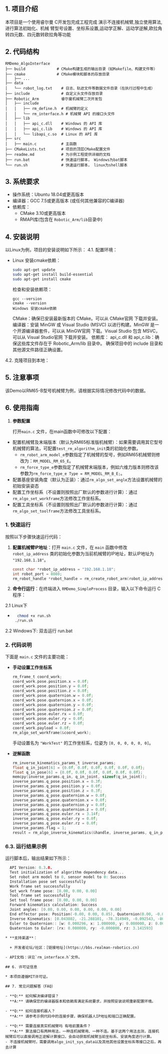 ## **1. 项目介绍**
本项目是一个使用睿尔曼 C开发包完成工程完成 演示不连接机械臂,独立使用算法,进行算法初始化、机械
臂型号设置、坐标系设置,运动学正解、运动学逆解,欧拉角转四元数、四元数转欧拉角等功能


## **2. 代码结构**
```
RMDemo_AlgoInterface
├── build              # CMake构建生成的输出目录（如Makefile、构建文件等）
├── cmake              # CMake模块和脚本的存放目录
│   ├── ...
├── data
│   └── robot_log.txt    # 日志、轨迹文件等数据文件目录（在执行过程中生成）
├── include              # 自定义头文件存放目录
├── Robotic_Arm          睿尔曼机械臂二次开发包
│   ├── include
│   │   ├── rm_define.h  # 机械臂的定义
│   │   └── rm_interface.h # 机械臂 API 的接口头文件
│   ├── lib
│   │   ├── api_c.dll    # Windows 的 API 库
│   │   ├── api_c.lib    # Windows 的 API 库
│   │   └── libapi_c.so  # Linux 的 API 库
├── src
│   ├── main.c           # 主函数
├── CMakeLists.txt       # 项目的顶层CMake配置文件
├── readme.md            # 为示例工程提供详细的文档
├── run.bat              # 快速运行脚本， Windows为bat脚本
└── run.sh               # 快速运行脚本， linux为shell脚本

```

## **3. 系统要求**

- 操作系统：Ubuntu 18.04或更高版本
- 编译器：GCC 7.5或更高版本 (或任何其他兼容的C编译器)
- 依赖库：
  - CMake 3.10或更高版本
  - RMAPI库(包含在 `Robotic_Arm/lib`目录中)


## **4. 安装说明**

以Linux为例，项目的安装说明如下所示：
4.1. 配置环境：

- Linux 安装cmake依赖：

  ```bash
  sudo apt-get update
  sudo apt-get install build-essential
  sudo apt-get install cmake
  ```

  检查和安装依赖项：

  ```
  gcc --version
  cmake --version
  Windows 安装cmake依赖
  ```
  CMake：确保已安装最新版本的 CMake。可以从 CMake官网 下载并安装。
  编译器：安装 MinGW 或 Visual Studio (MSVC) 以进行构建。MinGW 是一个开源编译器套件，可以从 MinGW官网 下载。Visual Studio 包含 MSVC，可以从 Visual Studio官网 下载并安装。
  依赖库：
  api_c.dll 和 api_c.lib：确保这些库文件存在于 Robotic_Arm/lib 目录中。
  确保项目中的 include 目录和其他源文件路径正确设置。

4.2. 克隆项目到本地：

## 5. 注意事项

该Demo以RM65-B型号机械臂为例，请根据实际情况修改代码中的数据。

## 6. 使用指南
1. **参数配置**

   打开`main.c` 文件，在main函数中可修改以下配置：

  - 配置机械臂及末端版本（默认为RM65标准版机械臂）：如果需要调用其它型号机械臂的算法，可配置`test_rm_algorithm_init`类的初始化参数。
    - `rm_robot_arm_model_e`参数指定了机械臂的型号，例如RM65机械臂则修改为：`RM_MODEL_RM_65_E`。
    - `rm_force_type_e`参数指定了机械臂末端版本，例如六维力版本则修改该参数为`rm_force_type_e Type = RM_MODEL_RM_B_E;`。
  - 配置基座安装角度（默认为正装）：通过`rm_algo_set_angle`方法设置机械臂的初始安装姿态
  - 配置工作坐标系（不设置则按照出厂默认的参数进行计算）：通过`rm_algo_set_workframe`方法修改工作坐标系。
  - 配置工具坐标系（不设置则按照出厂默认的参数进行计算）：通过`rm_algo_set_toolframe`方法修改工具坐标系。

### 1. 快速运行

按照以下步骤快速运行代码：

1. **配置机械臂IP地址**：打开 `main.c` 文件，在 `main` 函数中修改 `robot_ip_address` 类的初始化参数为当前机械臂的IP地址，默认IP地址为 `"192.168.1.18"`。

    ```C
    const char *robot_ip_address = "192.168.1.18";
    int robot_port = 8080;
    rm_robot_handle *robot_handle = rm_create_robot_arm(robot_ip_address, robot_port);
    ```
2. **命令行运行**：在终端进入 `RMDemo_SimpleProcess` 目录，输入以下命令运行 C程序：

2.1 Linux下
* ```bash
    chmod +x run.sh
   ./run.sh
    ```

2.2  Windows下: 双击运行 run.bat

### **2. 代码说明**

下面是 `main.c` 文件的主要功能：


- **手动设置工作坐标系**

    ```C
    rm_frame_t coord_work;
    coord_work.pose.position.x = 0.0f;
    coord_work.pose.position.y = 0.0f;
    coord_work.pose.position.z = 0.0f;
    coord_work.pose.quaternion.w = 0.0f;
    coord_work.pose.quaternion.x = 0.0f;
    coord_work.pose.quaternion.y = 0.0f;
    coord_work.pose.quaternion.z = 0.0f;
    coord_work.pose.euler.rx = 0.0f;
    coord_work.pose.euler.ry = 0.0f;
    coord_work.pose.euler.rz = 0.0f;
    coord_work.payload = 0.0f;
    rm_algo_set_workframe(&coord_work);
    ```
  手动设置名为 `"WorkTest"` 的工作坐标系，位姿为 `[0, 0, 0, 0, 0, 0]`。


- **逆解函数**
    ```C
    rm_inverse_kinematics_params_t inverse_params;
    float q_in_joint[6] = {0.0f, 0.0f, 0.0f, 0.0f, 0.0f, 0.0f};
    float q_in_pose[6] = {0.0f, 0.0f, 0.0f, 0.0f, 0.0f, 0.0f};
    memcpy(inverse_params.q_in, q_in_joint, sizeof(q_in_joint));
    inverse_params.q_pose.position.x = 0.3f;
    inverse_params.q_pose.position.y = 0.0f;
    inverse_params.q_pose.position.z = 0.3f;
    inverse_params.q_pose.quaternion.w = 0.0f;
    inverse_params.q_pose.quaternion.x = 0.0f;
    inverse_params.q_pose.quaternion.y = 0.0f;
    inverse_params.q_pose.quaternion.z = 0.0f;
    inverse_params.q_pose.euler.rx = 3.14f;
    inverse_params.q_pose.euler.ry = 0.0f;
    inverse_params.q_pose.euler.rz = 0.0f;
    inverse_params.flag = 1;
    result = rm_algo_inverse_kinematics(&handle, inverse_params, q_in_pose);
    ```

### 6.3. 运行结果示例

运行脚本后，输出结果如下所示：

```C
  API Version: 0.3.0.
  Test initialization of algorithm dependency data...
  Set robot arm model to 0, sensor model to 0: Success
  Installation pose set successfully
  Work frame set successfully
  Set work frame pose: [0.00, 0.00, 0.00]
  Tool frame set successfully
  Set tool frame pose: [0.00, 0.00, 0.00]
  Forward kinematics calculation: Success
  Joint angles: [0.00, 0.00, 0.00, 0.00, 0.00, 0.00]
  End effector pose: Position(-0.00, 0.00, 0.85), Quaternion(0.00, -0.00, 0.00, 1.00), Euler angles(0.00, 0.00, 3.14)
  Inverse Kinematics: [0.043802, -21.288101, -78.314949, -0.092543, -80.397034, 0.059240]
  Euler to Quaternion:: [w: 0.000296, x: 1.000000, y: 0.000000, z: 0.000000]
  Quaternion to Euler: [rx: 0.000000, ry: -0.000000, rz: 3.141593]
```
```
* **支持渠道**：

  + 开发者论坛/社区：[链接地址](https://bbs.realman-robotics.cn)

- API文档：详见`rm_interface.h`文件。

## 6. 许可证信息

* 本项目遵循MIT许可证。

## 7. 常见问题解答（FAQ）

- **Q:** 如何解决编译错误？
  **A:** 请确保您的编译器版本和依赖库满足系统要求，并按照安装说明重新配置环境。

- **Q:** 如何连接机器人？
  **A:** 请参考示例代码中的连接步骤，确保机器人IP地址和端口正确配置。

- **Q:** 需要连接真实机械臂吗 有啥前置条件？
  **A:** 算法接口有两种用法，一种连机械臂用、一种不连。基于这两个用法去测，连接机械臂后可以直接调用正逆解计算接口，会自动获取机械臂当前坐标系、安装角度进行计算。
- 不连接机械臂时，需要调用algo_init_sys_data以及其他其他设置坐标系等接口之后，再去计算
